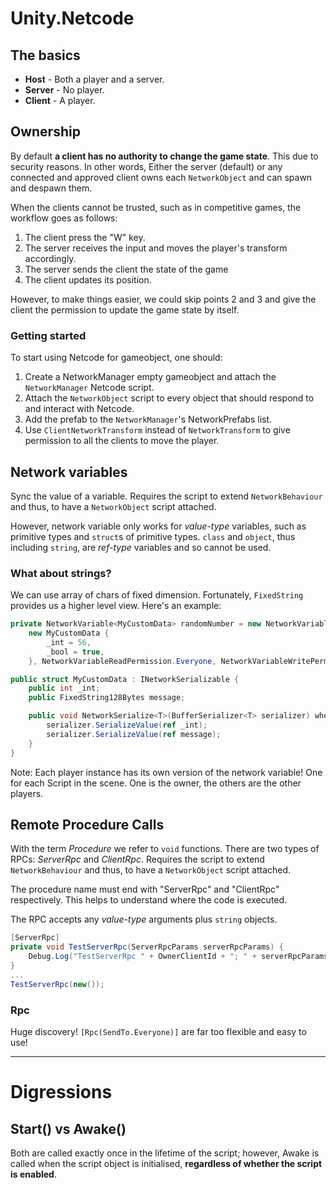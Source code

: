 ﻿# Unity.Netcode

## The basics

- **Host** - Both a player and a server.
- **Server** - No player.
- **Client** - A player.

## Ownership

By default **a client has no authority to change the game state**.
This due to security reasons.
In other words, Either the server (default) or any connected and approved client owns each `NetworkObject` and can spawn
and despawn them.

When the clients cannot be trusted, such as in competitive games, the workflow goes as
follows:

1. The client press the "W" key.
2. The server receives the input and moves the player's transform accordingly.
3. The server sends the client the state of the game
4. The client updates its position.

However, to make things easier, we could skip points 2 and 3 and give the client the permission to update the game state
by itself.

### Getting started

To start using Netcode for gameobject, one should:

1. Create a NetworkManager empty gameobject and attach the `NetworkManager` Netcode script.
2. Attach the `NetworkObject` script to every object that should respond to and interact with Netcode.
3. Add the prefab to the `NetworkManager`'s NetworkPrefabs list.
4. Use `ClientNetworkTransform` instead of `NetworkTransform` to give permission to all the clients to move the player.

## Network variables

Sync the value of a variable. Requires the script to extend `NetworkBehaviour` and thus, to have a `NetworkObject`
script attached.

However, network variable only works for *value-type* variables, such as primitive types and `struct`s of primitive
types.
`class` and `object`, thus including `string`, are *ref-type* variables and so cannot be used.

### What about strings?

We can use array of chars of fixed dimension. Fortunately, `FixedString` provides us a higher level view. Here's an
example:

```csharp
private NetworkVariable<MyCustomData> randomNumber = new NetworkVariable<MyCustomData>( 
    new MyCustomData { 
        _int = 56, 
        _bool = true, 
    }, NetworkVariableReadPermission.Everyone, NetworkVariableWritePermission.Owner);

public struct MyCustomData : INetworkSerializable {
    public int _int; 
    public FixedString128Bytes message; 

    public void NetworkSerialize<T>(BufferSerializer<T> serializer) where T : IReaderWriter { 
        serializer.SerializeValue(ref _int); 
        serializer.SerializeValue(ref message);
    }
}
```

Note: Each player instance has its own version of the network variable! One for each Script in the scene. One is the
owner, the others are the other players.

## Remote Procedure Calls

With the term *Procedure* we refer to `void` functions.
There are two types of RPCs: *ServerRpc* and *ClientRpc*.
Requires the script to extend `NetworkBehaviour` and thus, to have a `NetworkObject` script attached.

The procedure name must end with "ServerRpc" and "ClientRpc" respectively.
This helps to understand where the code is executed.

The RPC accepts any *value-type* arguments plus `string` objects.

```csharp
[ServerRpc] 
private void TestServerRpc(ServerRpcParams serverRpcParams) { 
    Debug.Log("TestServerRpc " + OwnerClientId + "; " + serverRpcParams.Receive.SenderClientId);
}
...
TestServerRpc(new());
```

### Rpc

Huge discovery! `[Rpc(SendTo.Everyone)]` are far too flexible and easy to use!

---

# Digressions

## Start() vs Awake()

Both are called exactly once in the lifetime of the script; however, Awake is called when the script object is
initialised, **regardless of whether the script is enabled**.